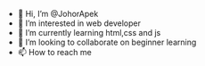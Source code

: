 - 👋 Hi, I’m @JohorApek
- 👀 I’m interested in web developer 
- 🌱 I’m currently learning html,css and js
- 💞️ I’m looking to collaborate on beginner learning 
- 📫 How to reach me 

<!---
JohorApek/JohorApek is a ✨ special ✨ repository because its `README.md` (this file) appears on your GitHub profile.
You can click the Preview link to take a look at your changes.
--->
